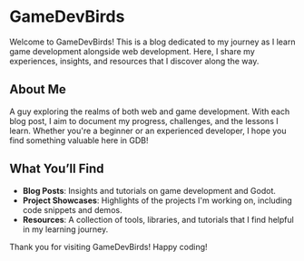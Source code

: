 # GameDevBirds

Welcome to GameDevBirds! This is a blog dedicated to my journey as I learn game development alongside web development. Here, I share my experiences, insights, and resources that I discover along the way.

## About Me

A guy exploring the realms of both web and game development. With each blog post, I aim to document my progress, challenges, and the lessons I learn. Whether you're a beginner or an experienced developer, I hope you find something valuable here in GDB!

## What You’ll Find

- **Blog Posts**: Insights and tutorials on game development and Godot.
- **Project Showcases**: Highlights of the projects I'm working on, including code snippets and demos.
- **Resources**: A collection of tools, libraries, and tutorials that I find helpful in my learning journey.

Thank you for visiting GameDevBirds! Happy coding!
